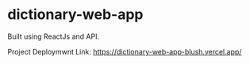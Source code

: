 # dictionary-web-app
Built using ReactJs and API.

Project Deploymwnt Link: https://dictionary-web-app-blush.vercel.app/
